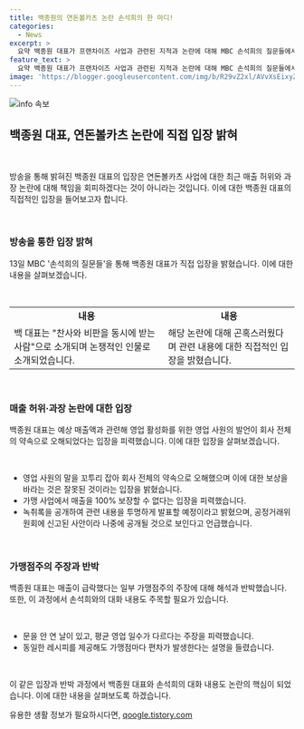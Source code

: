```yaml
---
title: 백종원의 연돈볼카츠 논란 손석희의 한 마디!
categories:
  - News
excerpt: >
  요약 백종원 대표가 프랜차이즈 사업과 관련된 지적과 논란에 대해 MBC 손석희의 질문들에서 입장을 피력했다. 그는 매출 허위·과장 논란에 대해 곤혹스러움을 토로하며, 가맹점주의 불만과 약속된 매출액에 대한 해명을 제시했다. 이에 손석희가 반박하고, 두 사람 간의 격렬한 대화와 유쾌한 웃음도 함께 나누어졌다. 해당 대화는 창과 방패로 설명되었으며, 백종원 대표는 마지막에 여러 함정에 빠진 느낌을 털어놓으며 프로그램을 마무리했다.
feature_text: >
  요약 백종원 대표가 프랜차이즈 사업과 관련된 지적과 논란에 대해 MBC 손석희의 질문들에서 입장을 피력했다. 그는 매출 허위·과장 논란에 대해 곤혹스러움을 토로하며, 가맹점주의 불만과 약속된 매출액에 대한 해명을 제시했다. 이에 손석희가 반박하고, 두 사람 간의 격렬한 대화와 유쾌한 웃음도 함께 나누어졌다. 해당 대화는 창과 방패로 설명되었으며, 백종원 대표는 마지막에 여러 함정에 빠진 느낌을 털어놓으며 프로그램을 마무리했다.
image: 'https://blogger.googleusercontent.com/img/b/R29vZ2xl/AVvXsEixyZcFfHzMRdzZMjFBmAUKJYCLCGyLL1o632UiGVXcaFdKo_bkvkuCioo0uUKlGfBVcT3P84aROyZIXSBEx3Aw5nCQ3pTgDom1WDC4m8eifvWiAmWEEVb4x6G_l8C0QH225ldMjyaFvpxGEBGNO37VmDTDMHGhJPq73UglMfDca1-0aw/s1600/blogspot.png'
---
```


<p><img src="https://blogger.googleusercontent.com/img/b/R29vZ2xl/AVvXsEixyZcFfHzMRdzZMjFBmAUKJYCLCGyLL1o632UiGVXcaFdKo_bkvkuCioo0uUKlGfBVcT3P84aROyZIXSBEx3Aw5nCQ3pTgDom1WDC4m8eifvWiAmWEEVb4x6G_l8C0QH225ldMjyaFvpxGEBGNO37VmDTDMHGhJPq73UglMfDca1-0aw/s1600/blogspot.png" alt="info 속보" /></p>

<h2 data-ke-size="size26">백종원 대표, 연돈볼카츠 논란에 직접 입장 밝혀</h2>

<p data-ke-size="size16">&nbsp;</p>

<p>방송을 통해 밝혀진 백종원 대표의 입장은 연돈볼카츠 사업에 대한 최근 매출 허위와 과장 논란에 대해 책임을 회피하겠다는 것이 아니라는 것입니다. 이에 대한 백종원 대표의 직접적인 입장을 들어보고자 합니다.</p>

<p data-ke-size="size16">&nbsp;</p>

<h3>방송을 통한 입장 밝혀</h3>

<p>13일 MBC '손석희의 질문들'을 통해 백종원 대표가 직접 입장을 밝혔습니다. 이에 대한 내용을 살펴보겠습니다.</p>

<p data-ke-size="size16">&nbsp;</p>

<table>
    <tr>
        <td style="text-align: center; height: 17px;"><b>내용</b></td>
        <td style="text-align: center; height: 17px;"><b>내용</b></td>
    </tr>
    <tr>
        <td>백 대표는 "찬사와 비판을 동시에 받는 사람"으로 소개되며 논쟁적인 인물로 소개되었습니다.</td>
        <td>해당 논란에 대해 곤혹스러웠다며 관련 내용에 대한 직접적인 입장을 밝혔습니다.</td>
    </tr>
</table>

<p data-ke-size="size16">&nbsp;</p>

<h3>매출 허위·과장 논란에 대한 입장</h3>

<p>백종원 대표는 예상 매출액과 관련해 영업 활성화를 위한 영업 사원의 발언이 회사 전체의 약속으로 오해되었다는 입장을 피력했습니다. 이에 대한 입장을 살펴보겠습니다.</p>

<p data-ke-size="size16">&nbsp;</p>

<ul>
    <li>영업 사원의 말을 꼬투리 잡아 회사 전체의 약속으로 오해했으며 이에 대한 보상을 바라는 것은 잘못된 것이라는 입장을 밝혔습니다.</li>
    <li>가맹 사업에서 매출을 100% 보장할 수 없다는 입장을 피력했습니다.</li>
    <li>녹취록을 공개하여 관련 내용을 투명하게 발표할 예정이라고 밝혔으며, 공정거래위원회에 신고된 사안이라 나중에 공개될 것으로 보인다고 언급했습니다.</li>
</ul>

<p data-ke-size="size16">&nbsp;</p>

<h3>가맹점주의 주장과 반박</h3>

<p>백종원 대표는 매출이 급락했다는 일부 가맹점주의 주장에 대해 해석과 반박했습니다. 또한, 이 과정에서 손석희와의 대화 내용도 주목할 필요가 있습니다.</p>

<p data-ke-size="size16">&nbsp;</p>

<ul>
    <li>문을 안 연 날이 있고, 평균 영업 일수가 다르다는 주장을 피력했습니다.</li>
    <li>동일한 레시피를 제공해도 가맹점마다 편차가 발생한다는 설명을 들렸습니다.</li>
</ul>

<p data-ke-size="size16">&nbsp;</p>

<p>이 같은 입장과 반박 과정에서 백종원 대표와 손석희의 대화 내용도 논란의 핵심이 되었습니다. 이에 대한 내용을 살펴보도록 하겠습니다.</p>
유용한 생활 정보가 필요하시다면, <a href="https://qoogle.tistory.com" rel="dofollow">qoogle.tistory.com</a>



